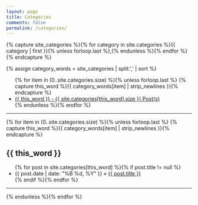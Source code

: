 ```yaml
---
layout: page
title: Categories
comments: false
permalink: /categories/
---
```


{% capture site_categories %}{% for category in site.categories %}{{ category | first }}{% unless forloop.last %},{% endunless %}{% endfor %}{% endcapture %}
<!-- site_categories: {{ site_categories }} -->
{% assign category_words = site_categories | split:',' | sort %}
<!-- category_words: {{ category_words }} -->
 
<div id="tags">
  <ul class="tag-box inline">
    {% for item in (0..site.categories.size) %}{% unless forloop.last %}
      {% capture this_word %}{{ category_words[item] | strip_newlines }}{% endcapture %}
      <li><a href="#{{ this_word | cgi_escape }}">{{ this_word }} - <span>{{ site.categories[this_word].size }} Post(s)</span></a></li>
    {% endunless %}{% endfor %}
  </ul>
  <hr>
  {% for item in (0..site.categories.size) %}{% unless forloop.last %}
  {% capture this_word %}{{ category_words[item] | strip_newlines }}{% endcapture %}
  <h2 id="{{ this_word | cgi_escape }}">{{ this_word }}</h2>
  <ul class="posts">
    {% for post in site.categories[this_word] %}{% if post.title != null %}
      <li itemscope><span class="entry-date"><time datetime="{{ post.date | date_to_xmlschema }}" itemprop="datePublished">{{ post.date | date: "%B %d, %Y" }}</time></span> &raquo; <a href="{{ site.baseurl }}{{ post.url }}">{{ post.title }}</a></li>
    {% endif %}{% endfor %}
  </ul>
  <hr>
  {% endunless %}{% endfor %}
</div>

